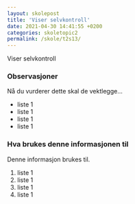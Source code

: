 ```yaml
---
layout: skolepost
title: 'Viser selvkontroll'
date: 2021-04-30 14:41:55 +0200
categories: skoletopic2
permalink: /skole/t2s13/
---
```


Viser selvkontroll

### Observasjoner

Nå du vurderer dette skal de vektlegge...

- liste 1
- liste 1
- liste 1
- liste 1

### Hva brukes denne informasjonen til

Denne informasjon brukes til.

1. liste 1
2. liste 1
3. liste 1
4. liste 1
